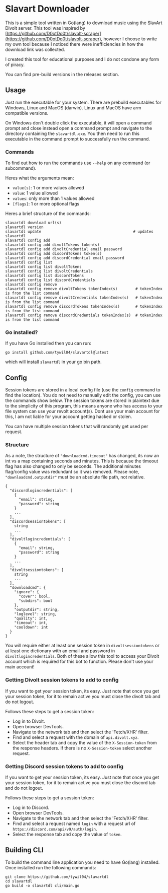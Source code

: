 # Slavart Downloader
This is a simple tool written in Go(lang) to download music using the SlavArt Divolt server. This tool was inspired by [https://github.com/D0otDo0t/slavolt-scraper](https://github.com/D0otDo0t/slavolt-scraper), however I choose to write my own tool because I noticed there were inefficiencies in how the download link was collected.

I created this tool for educational purposes and I do not condone any form of piracy.

You can find pre-build versions in the releases section.

## Usage
Just run the executable for your system. There are prebuild executables for Windows, Linux and MacOS (darwin). Linux and MacOS have arm compatible versions.

On Windows don't double click the executable, it will open a command prompt and close instead open a command prompt and navigate to the directory containing the `slavartdl.exe`. You then need to run this executable in the command prompt to successfully run the command.

### Commands
To find out how to run the commands use `--help` on any command (or subcommand). 

Heres what the arguments mean:
- `value(s)`: 1 or more values allowed
- `value`: 1 value allowed
- `values`: only more than 1 values allowed
- `[flags]`: 1 or more optional flags

Heres a brief structure of the commands:
```
slavartdl download url(s)
slavartdl version
slavartdl update                                         # updates slavartdl
slavartdl config add
slavartdl config add divoltTokens token(s)
slavartdl config add divoltCredential email password
slavartdl config add discordTokens token(s)
slavartdl config add discordCredential email password
slavartdl config list
slavartdl config list divoltTokens
slavartdl config list divoltCredentials
slavartdl config list discordTokens
slavartdl config list discordCredentials
slavartdl config remove
slavartdl config remove divoltTokens tokenIndex(s)        # tokenIndex is from the list command
slavartdl config remove divoltCredentials tokenIndex(s)   # tokenIndex is from the list command
slavartdl config remove discordTokens tokenIndex(s)       # tokenIndex is from the list command
slavartdl config remove discordCredentials tokenIndex(s)  # tokenIndex is from the list command
```

### Go installed?
If you have Go installed then you can run:
```
go install github.com/tywil04/slavartdl@latest
```
which will install `slavartdl` in your go bin path.

## Config
Session tokens are stored in a local config file (use the `config` command to find the location). You do not need to manually edit the config, you can use the commands show below. The session tokens are stored in plaintext due to the simplicity of this program, this means anyone who has access to your file system can use your revolt account(s). Dont use your main account for this, I am not liable for your account getting hacked or stolen.

You can have multiple session tokens that will randomly get used per request.

### Structure
As a note, the structure of `"downloadcmd.timeout"` has changed, its now an int vs a map containing seconds and minutes. This is because the timeout flag has also changed to only be seconds. The additional minutes flag/config value was redundant so it was removed. Please note, `"downloadcmd.outputdir"` must be an absolute file path, not relative.

```
{
  "discordlogincredentials": [
    {
      "email": string,
      "password": string
    }
    ...
  ],
  "discordsessiontokens": [
    string 
    ...
  ],
  "divoltlogincredentials": [
    {
      "email": string,
      "password": string
    }
    ...
  ],
  "divoltsessiontokens": [
    string 
    ...
  ],
  "downloadcmd": {
    "ignore": {
      "cover": bool,
      "subdirs": bool
    },
    "outputdir": string,
    "loglevel": string,
    "quality": int,
    "timeout": int,
    "cooldown": int
  }
}
```
You will require either at least one session token in `divoltsessiontokens` or at least one dictionary with an email and password in `divoltlogincredentials`. Both of these allow this tool to access your Divolt account which is required for this bot to function. Please don't use your main account!

### Getting Divolt session tokens to add to config
If you want to get your session token, its easy. Just note that once you get your session token, for it to remain active you must close the divolt tab and do not logout.

Follows these steps to get a session token:
- Log in to Divolt.
- Open browser DevTools.
- Navigate to the network tab and then select the 'Fetch/XHR' filter.
- Find and select a request with the domain of `api.divolt.xyz`.
- Select the header tab and copy the value of the `X-Session-token` from the response headers. If there is no `X-Session-token` select another request.

### Getting Discord session tokens to add to config
If you want to get your session token, its easy. Just note that once you get your session token, for it to remain active you must close the discord tab and do not logout.

Follows these steps to get a session token:
- Log in to Discord.
- Open browser DevTools.
- Navigate to the network tab and then select the 'Fetch/XHR' filter.
- Find and select a request named `login` with a request url of `https://discord.com/api/v9/auth/login`.
- Select the response tab and copy the value of `token`.


## Building CLI
To build the command line application you need to have Go(lang) installed. Once installed run the following commands:
```
git clone https://github.com/tywil04/slavartdl
cd slavartdl
go build -o slavartdl cli/main.go
```
